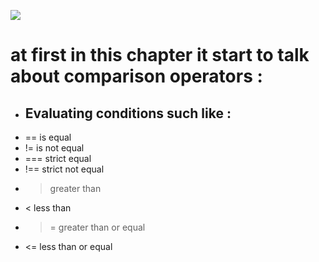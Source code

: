 ![](https://community-cdn-digitalocean-com.global.ssl.fastly.net/variants/PGCHuyELoLdcn73xSeBNFDQP/035575f2985fe451d86e717d73691e533a1a00545d7230900ed786341dc3c882)


# at first in this chapter it start to talk about comparison operators :
- ## Evaluating conditions such like :
* == is equal
* != is not equal
* === strict equal
* !== strict not equal
* > greater than
* < less than
* >= greater than or equal
* <= less than or equal